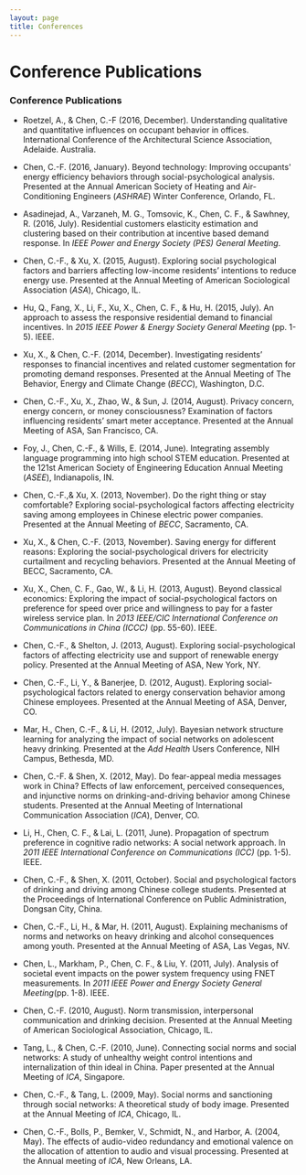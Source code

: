 ```yaml
---
layout: page
title: Conferences
---
```

# Conference Publications #

### **Conference Publications** ###

+  Roetzel, A., & Chen, C.-F (2016, December). Understanding qualitative and quantitative influences on occupant behavior in offices. International Conference of the Architectural Science Association, Adelaide. Australia. 

+  Chen, C.-F. (2016, January). Beyond technology: Improving occupants' energy efficiency behaviors through social-psychological analysis. Presented at the Annual American Society of Heating and Air-Conditioning Engineers (*ASHRAE*) Winter Conference, Orlando, FL.

+  Asadinejad, A., Varzaneh, M. G., Tomsovic, K., Chen, C. F., & Sawhney, R. (2016, July). Residential customers elasticity estimation and clustering based on their contribution at incentive based demand response. In *IEEE Power and Energy Society (PES) General Meeting*.

+  Chen, C.-F., & Xu, X. (2015, August). Exploring social psychological factors and barriers affecting low-income residents’ intentions to reduce energy use. Presented at the Annual Meeting of American Sociological Association (*ASA*), Chicago, IL. 

+  Hu, Q., Fang, X., Li, F., Xu, X., Chen, C. F., & Hu, H. (2015, July). An approach to assess the responsive residential demand to financial incentives. In *2015 IEEE Power & Energy Society General Meeting* (pp. 1-5). IEEE.

+  Xu, X., & Chen, C.-F. (2014, December). Investigating residents’ responses to financial incentives and related customer segmentation for promoting demand responses. Presented at the Annual Meeting of The Behavior, Energy and Climate Change (*BECC*), Washington, D.C.
 
+  Chen, C.-F., Xu, X., Zhao, W., & Sun, J. (2014, August). Privacy concern, energy concern, or money consciousness? Examination of factors influencing residents’ smart meter acceptance. Presented at the Annual Meeting of ASA, San Francisco, CA.

+  Foy, J., Chen, C.-F., & Wills, E. (2014, June). Integrating assembly language programming into high school STEM education. Presented at the 121st American Society of Engineering Education Annual Meeting (*ASEE*), Indianapolis, IN.

+  Chen, C.-F.,& Xu, X. (2013, November). Do the right thing or stay comfortable? Exploring social-psychological factors affecting electricity saving among employees in Chinese electric power companies. Presented at the Annual Meeting of *BECC*, Sacramento, CA.

+  Xu, X., & Chen, C.-F. (2013, November). Saving energy for different reasons: Exploring the social-psychological drivers for electricity curtailment and recycling behaviors. Presented at the Annual Meeting of BECC, Sacramento, CA. 

+  Xu, X., Chen, C. F., Gao, W., & Li, H. (2013, August). Beyond classical economics: Exploring the impact of social-psychological factors on preference for speed over price and willingness to pay for a faster wireless service plan. In *2013 IEEE/CIC International Conference on Communications in China (ICCC)* (pp. 55-60). IEEE.

+  Chen, C.-F., & Shelton, J. (2013, August). Exploring social-psychological factors of affecting electricity use and support of renewable energy policy. Presented at the Annual Meeting of ASA, New York, NY.

+  Chen, C.-F., Li, Y., & Banerjee, D. (2012, August). Exploring social-psychological factors related to energy conservation behavior among Chinese employees. Presented at the Annual Meeting of ASA, Denver, CO. 

+  Mar, H., Chen, C.-F., & Li, H. (2012, July). Bayesian network structure learning for analyzing the impact of social networks on adolescent heavy drinking. Presented at the *Add Health* Users Conference, NIH Campus, Bethesda, MD.

+  Chen, C.-F. & Shen, X. (2012, May). Do fear-appeal media messages work in China? Effects of law enforcement, perceived consequences, and injunctive norms on drinking-and-driving behavior among Chinese students. Presented at the Annual Meeting of International Communication Association (*ICA*), Denver, CO. 

+  Li, H., Chen, C. F., & Lai, L. (2011, June). Propagation of spectrum preference in cognitive radio networks: A social network approach. In *2011 IEEE International Conference on Communications (ICC)* (pp. 1-5). IEEE.

+  Chen, C.-F., & Shen, X. (2011, October). Social and psychological factors of drinking and driving among Chinese college students. Presented at the Proceedings of International Conference on Public Administration, Dongsan City, China.

+  Chen, C.-F., Li, H., & Mar, H. (2011, August). Explaining mechanisms of norms and networks on heavy drinking and alcohol consequences among youth. Presented at the Annual Meeting of ASA, Las Vegas, NV.

+  Chen, L., Markham, P., Chen, C. F., & Liu, Y. (2011, July). Analysis of societal event impacts on the power system frequency using FNET measurements. In *2011 IEEE Power and Energy Society General Meeting*(pp. 1-8). IEEE.

+  Chen, C.-F. (2010, August). Norm transmission, interpersonal communication and drinking decision. Presented at the Annual Meeting of American Sociological Association, Chicago, IL.

+  Tang, L., & Chen, C.-F. (2010, June). Connecting social norms and social networks: A study of unhealthy weight control intentions and internalization of thin ideal in China. Paper presented at the Annual Meeting of *ICA*, Singapore.

+  Chen, C.-F., & Tang, L. (2009, May). Social norms and sanctioning through social networks: A theoretical study of body image. Presented at the Annual Meeting of *ICA*, Chicago, IL.

+  Chen, C.-F., Bolls, P., Bemker, V., Schmidt, N., and Harbor, A. (2004, May). The effects of audio-video redundancy and emotional valence on the allocation of attention to audio and visual processing. Presented at the Annual meeting of *ICA*, New Orleans, LA.
